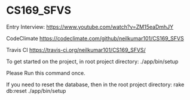 # CS169_SFVS
Entry Interview: https://www.youtube.com/watch?v=ZM15eaDmhJY

CodeClimate
https://codeclimate.com/github/neilkumar101/CS169_SFVS

Travis CI
https://travis-ci.org/neilkumar101/CS169_SFVS/

To get started on the project, in root project directory: 
./app/bin/setup

Please Run this command once.

If you need to reset the database, then in the root project directory:
rake db:reset
./app/bin/setup